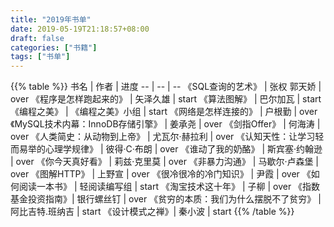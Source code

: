 ```yaml
---
title: "2019年书单"
date: 2019-05-19T21:18:57+08:00
draft: false
categories: ["书籍"]
tags: ["书单"]
---
```


{{% table %}}
书名 | 作者 | 进度
-- | -- | -- 
《SQL查询的艺术》 | 张权 郭天娇 | over
《程序是怎样跑起来的》 | 矢泽久雄 | start
《算法图解》 | 巴尔加瓦 | start
《编程之美》 | 《编程之美》小组 | start
《网络是怎样连接的》 | 户根勤 | over
《MySQL技术内幕：InnoDB存储引擎》 | 姜承尧 | over
《剑指Offer》 | 何海涛 | over
《人类简史：从动物到上帝》 | 尤瓦尔·赫拉利 | over
《认知天性：让学习轻而易举的心理学规律》 | 彼得·C·布朗 | over
《谁动了我的奶酪》 | 斯宾塞·约翰逊 | over
《你今天真好看》 | 莉兹·克里莫 | over
《非暴力沟通》 | 马歇尔·卢森堡 | over
《图解HTTP》 | 上野宣 | over
《很冷很冷的冷门知识》 | 尹霞 | over
《如何阅读一本书》 | 轻阅读编写组 | start
《淘宝技术这十年》 | 子柳 | over
《指数基金投资指南》| 银行螺丝钉 | over
《贫穷的本质：我们为什么摆脱不了贫穷》 | 阿比吉特.班纳吉 | start
《设计模式之禅》| 秦小波 | start
{{% /table %}}